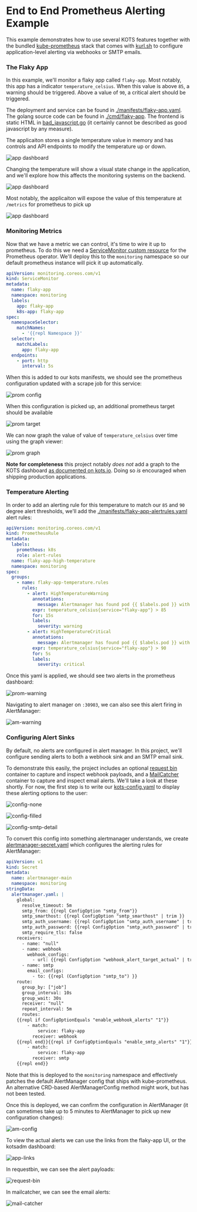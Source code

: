 End to End Prometheus Alerting Example
===========

This example demonstrates how to use several KOTS features together with the bundled [kube-prometheus](https://github.com/prometheus-operator/kube-prometheus) stack that comes with [kurl.sh](https://kurl.sh) to configure application-level alerting via webhooks or SMTP emails.


### The Flaky App

In this example, we'll monitor a flaky app called `flaky-app`. Most notably, this app has a indicator `temperature_celsius`. When this value is above `85`, a warning should be triggered. Above a value of `90`, a critical alert should be triggered.

The deployment and service can be found in [./manifests/flaky-app.yaml](./manifests/flaky-app.yaml). The golang source code can be found in [./cmd/flaky-app](./cmd/flaky-app). The frontend is static HTML in [bad_javascript.go](./cmd/flaky-app/bad_javascript.go) (it certainly cannot be described as good javascript by any measure). 

The applicaiton stores a single temperature value in memory and has controls and API endpoints to modify the temperature up or down.

![app dashboard](./doc/healthy-app.png)

Changing the temperature will show a visual state change in the application, and we'll explore how this affects the monitoring systems on the backend.

![app dashboard](./doc/warning-app.png)

Most notably, the applicaiton will expose the value of this temperature at `/metrics` for prometheus to pick up

![app dashboard](./doc/exposed-temp.png)

### Monitoring Metrics

Now that we have a metric we can control, it's time to wire it up to prometheus. To do this we need a [ServiceMonitor custom resource](./manifests/flaky-app-servicemonitor.yaml) for the Prometheus operator. We'll deploy this to the `monitoring` namespace so our default prometheus instance will pick it up automatically.

```yaml
apiVersion: monitoring.coreos.com/v1
kind: ServiceMonitor
metadata:
  name: flaky-app
  namespace: monitoring
  labels:
    app: flaky-app
    k8s-app: flaky-app
spec:
  namespaceSelector:
    matchNames:
      - '{{repl Namespace }}'
  selector:
    matchLabels:
      app: flaky-app
  endpoints:
    - port: http
      interval: 5s
```

When this is added to our kots manifests, we should see the prometheus configuration updated with a scrape job for this service:

![prom config](./doc/prom-config.png)

When this configuration is picked up, an additional prometheus target should be available

![prom target](./doc/prom-target.png)

We can now graph the value of value of `temperature_celsius` over time using the graph viewer:

![prom graph](./doc/prom-graph.png)

**Note for completeness** this project notably *does not* add a graph to the KOTS dashboard [as documented on kots.io](https://kots.io/vendor/config/dashboard-graphs/). Doing so *is* encouraged when shipping production applications.

### Temperature Alerting

In order to add an alerting rule for this temperature to match our `85` and `90` degree alert thresholds, we'll add the [./manifests/flaky-app-alertrules.yaml](./manifests/flaky-app-alertrules.yaml) alert rules:

```yaml
apiVersion: monitoring.coreos.com/v1
kind: PrometheusRule
metadata:
  labels:
    prometheus: k8s
    role: alert-rules
  name: flaky-app-high-temperature
  namespace: monitoring
spec:
  groups:
    - name: flaky-app-temperature.rules
      rules:
        - alert: HighTemperatureWarning
          annotations:
            message: Alertmanager has found pod {{ $labels.pod }} with unhealthy temperature of {{ $value }}
          expr: temperature_celsius{service="flaky-app"} > 85
          for: 15s
          labels:
            severity: warning
        - alert: HighTemperatureCritical
          annotations:
            message: Alertmanager has found pod {{ $labels.pod }} with unhealthy temperature of {{ $value }}
          expr: temperature_celsius{service="flaky-app"} > 90
          for: 5s
          labels:
            severity: critical
```

Once this yaml is applied, we should see two alerts in the prometheus dashboard:

![prom-warning](./doc/prom-warning.png)

Navigating to alert manager on `:30903`, we can also see this alert firing in AlertManager:


![am-warning](./doc/am-warning.png)

### Configuring Alert Sinks

By default, no alerts are configured in alert manager. In this project, we'll configure sending alerts to both a webhook sink and an SMTP email sink.

To demonstrate this easily, the project includes an optional [request bin](http://requestbin.net) container to capture and inspect webhook payloads, and a [MailCatcher](https://mailcatcher.me) container to capture and inspect email alerts. We'll take a look at these shortly. For now, the first step is to write our [kots-config.yaml](./manifests/kots-config.yaml) to display these alerting options to the user:


![config-none](./doc/config-none.png)

![config-filled](./doc/config-filled.png)

![config-smtp-detail](./doc/config-smtp-detail.png)


To convert this config into something alertmanager understands, we create [alertmanager-secret.yaml](./manifests/flaky-app-alertmanager-secret.yaml) which configures the alerting rules for AlertManager:

```yaml
apiVersion: v1
kind: Secret
metadata:
  name: alertmanager-main
  namespace: monitoring
stringData:
  alertmanager.yaml: |
    global:
      resolve_timeout: 5m
      smtp_from: {{repl ConfigOption "smtp_from"}}
      smtp_smarthost: {{repl ConfigOption "smtp_smarthost" | trim }}
      smtp_auth_username: {{repl ConfigOption "smtp_auth_username" | trim }}
      smtp_auth_password: {{repl ConfigOption "smtp_auth_password" | trim }}
      smtp_require_tls: false
    receivers:
      - name: "null"
      - name: webhook
        webhook_configs:
          - url: {{repl ConfigOption "webhook_alert_target_actual" | trim }}
      - name: smtp
        email_configs:
          - to: {{repl (ConfigOption "smtp_to") }}
    route:
      group_by: ["job"]
      group_interval: 10s
      group_wait: 30s
      receiver: "null"
      repeat_interval: 5m
      routes:
    {{repl if ConfigOptionEquals "enable_webhook_alerts" "1"}}
        - match:
            service: flaky-app
          receiver: webhook
    {{repl end}}{{repl if ConfigOptionEquals "enable_smtp_alerts" "1"}}
        - match:
            service: flaky-app
          receiver: smtp
    {{repl end}}
```


Note that this is deployed to the `monitoring` namespace and effectively patches the default AlertManager config that ships with kube-prometheus. An alternative CRD-based AlertManagerConfig method might work, but has not been tested.

Once this is deployed, we can confirm the configuration in AlertManager (it can sometimes take up to 5 minutes to AlertManager to pick up new configuration changes):

![am-config](./doc/am-config.png)


To view the actual alerts we can use the links from the flaky-app UI, or the kotsadm dashboard:


![app-links](./doc/app-links.png)

In requestbin, we can see the alert payloads:

![request-bin](./doc/request-bin.png)

In mailcatcher, we can see the email alerts:

![mail-catcher](./doc/mail-catcher.png)


